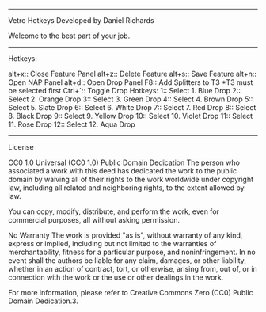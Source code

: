 ---------------------------------------------------------------------------

Vetro Hotkeys
Developed by Daniel Richards

Welcome to the best part of your job.

---------------------------------------------------------------------------

Hotkeys:

alt+x:: Close Feature Panel
alt+z:: Delete Feature
alt+s:: Save Feature
alt+n:: Open NAP Panel
alt+d:: Open Drop Panel
F8:: Add Splitters to T3 *T3 must be selected first
Ctrl+`:: Toggle Drop Hotkeys:
    1:: Select 1. Blue Drop
    2:: Select 2. Orange Drop
    3:: Select 3. Green Drop
    4:: Select 4. Brown Drop
    5:: Select 5. Slate Drop
    6:: Select 6. White Drop
    7:: Select 7. Red Drop
    8:: Select 8. Black Drop
    9:: Select 9. Yellow Drop
   10:: Select 10. Violet Drop
   11:: Select 11. Rose Drop
   12:: Select 12. Aqua Drop












---------------------------------------------------------------------------
License

CC0 1.0 Universal (CC0 1.0) Public Domain Dedication
The person who associated a work with this deed has dedicated the work to the public domain by waiving all of their rights to the work worldwide under copyright law, including all related and neighboring rights, to the extent allowed by law.

You can copy, modify, distribute, and perform the work, even for commercial purposes, all without asking permission.

No Warranty
The work is provided "as is", without warranty of any kind, express or implied, including but not limited to the warranties of merchantability, fitness for a particular purpose, and noninfringement. In no event shall the authors be liable for any claim, damages, or other liability, whether in an action of contract, tort, or otherwise, arising from, out of, or in connection with the work or the use or other dealings in the work.

For more information, please refer to Creative Commons Zero (CC0) Public Domain Dedication.3.
